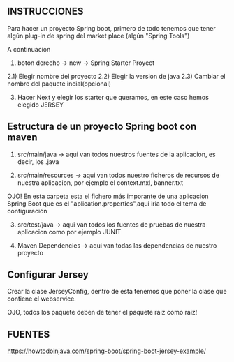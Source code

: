  INSTRUCCIONES
---------------
Para hacer un proyecto Spring boot, primero de todo tenemos que tener algún plug-in de
spring del market place (algún "Spring Tools")

A continuación

1) boton derecho -> new -> Spring Starter Proyect

2.1) Elegir nombre del proyecto
2.2) Elegir la version de java
2.3) Cambiar el nombre del paquete incial(opcional)

3) Hacer Next y elegir los starter que queramos, en este caso hemos elegido JERSEY

Estructura de un proyecto Spring boot con maven
------------------------------------------------

1) src/main/java -> aqui van todos nuestros fuentes de la aplicacion, es decir, los .java

2) src/main/resources -> aqui van todos nuestro ficheros de recursos de nuestra aplicacion, por ejemplo el context.mxl, banner.txt

OJO! En esta carpeta esta el fichero más imporante de una aplicacion Spring Boot que es el "aplication.properties",aqui iria todo el tema de configuración

3) src/test/java -> aqui van todos los fuentes de pruebas de nuestra aplicacion como por ejemplo JUNIT

4) Maven Dependencies -> aqui van todas las dependencias de 
nuestro proyecto

 Configurar Jersey
-------------------
Crear la clase JerseyConfig, dentro de esta tenemos que poner la clase que contiene el 
webservice.

OJO, todos los paquete deben de tener el paquete raiz como raiz!

 FUENTES
---------
https://howtodoinjava.com/spring-boot/spring-boot-jersey-example/
